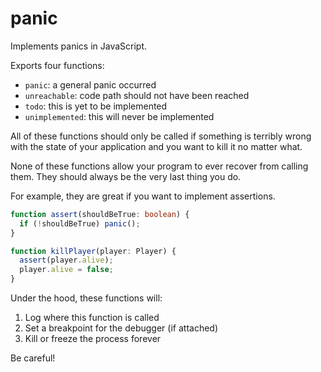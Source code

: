 # panic

Implements panics in JavaScript.

Exports four functions:

- `panic`: a general panic occurred
- `unreachable`: code path should not have been reached
- `todo`: this is yet to be implemented
- `unimplemented`: this will never be implemented

All of these functions should only be called if something is terribly wrong with
the state of your application and you want to kill it no matter what.

None of these functions allow your program to ever recover from calling them.
They should always be the very last thing you do.

For example, they are great if you want to implement assertions.

```ts
function assert(shouldBeTrue: boolean) {
  if (!shouldBeTrue) panic();
}

function killPlayer(player: Player) {
  assert(player.alive);
  player.alive = false;
}
```

Under the hood, these functions will:

1. Log where this function is called
2. Set a breakpoint for the debugger (if attached)
3. Kill or freeze the process forever

Be careful!
